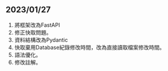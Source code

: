 ## 2023/01/27
1. 將框架改為FastAPI
2. 修正快取問題。
3. 資料結構改為Pydantic
4. 快取棄用Database紀錄修改時間，改為直接讀取檔案修改時間。
5. 語法優化。
6. 修改註解。